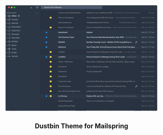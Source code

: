 <div align="center">

![screenshot](./screenshot/screenshot.png)

## Dustbin Theme for Mailspring

</div>
